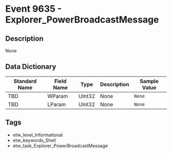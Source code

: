 # Event 9635 - Explorer_PowerBroadcastMessage

## Description
None

## Data Dictionary
|Standard Name|Field Name|Type|Description|Sample Value|
|---|---|---|---|---|
|TBD|WParam|UInt32|None|`None`|
|TBD|LParam|UInt32|None|`None`|

## Tags
* etw_level_Informational
* etw_keywords_Shell
* etw_task_Explorer_PowerBroadcastMessage